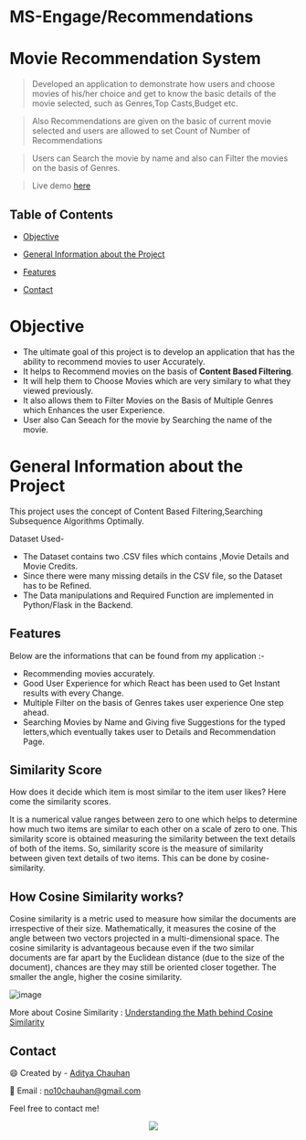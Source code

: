 # MS-Engage/Recommendations



# Movie Recommendation System

>Developed an application to demonstrate how users and choose movies of his/her choice and get to know the basic details of the movie selected, such as Genres,Top Casts,Budget etc.

>Also Recommendations are given on the basic of current movie selected and users are allowed to set Count of Number of Recommendations

>Users can Search the movie by name and also can Filter the movies on the basis of Genres.

> Live demo [here](https://www.youtube.com/watch?v=0no3xiRB8uU&ab_channel=AdityaChauhan)

## Table of Contents
* [Objective](#objective)

* [General Information about the Project](#general-information-about-the-project)

* [Features](#features)


* [Contact](#contact)





# Objective

- The ultimate goal of this project is to develop an application that has the ability to recommend movies to user Accurately. 
- It helps to Recommend movies on the basis of **Content Based Filtering**. 
- It will help them to Choose Movies which are very similary to what they viewed previously. 
- It also allows them to Filter Movies on the Basis of Multiple Genres which Enhances the user Experience.
- User also Can Seeach for the movie by Searching the name of the movie.


# General Information about the Project

This project uses the concept of Content Based Filtering,Searching Subsequence Algorithms Optimally.

Dataset Used-

- The Dataset  contains two .CSV files which contains  ,Movie Details and Movie Credits.
- Since there were many missing details in the CSV file, so the Dataset has to be Refined.
- The Data manipulations and Required Function are implemented in Python/Flask in the Backend.

 




## Features

Below are the informations that can be found from my application :- 

- Recommending movies accurately.
- Good User Experience for which React has been used to Get Instant results with every Change.
- Multiple Filter on  the basis of Genres  takes user experience One step ahead.
- Searching Movies by Name and Giving five Suggestions for the typed letters,which eventually takes user to Details and Recommendation Page.




## Similarity Score 

   How does it decide which item is most similar to the item user likes? Here come the similarity scores.
   
   It is a numerical value ranges between zero to one which helps to determine how much two items are similar to each other on a scale of zero to one. This similarity score is obtained measuring the similarity between the text details of both of the items. So, similarity score is the measure of similarity between given text details of two items. This can be done by cosine-similarity.
   
## How Cosine Similarity works?
  Cosine similarity is a metric used to measure how similar the documents are irrespective of their size. Mathematically, it measures the cosine of the angle between two vectors projected in a multi-dimensional space. The cosine similarity is advantageous because even if the two similar documents are far apart by the Euclidean distance (due to the size of the document), chances are they may still be oriented closer together. The smaller the angle, higher the cosine similarity.
  
  ![image](https://user-images.githubusercontent.com/36665975/70401457-a7530680-1a55-11ea-9158-97d4e8515ca4.png)

  
More about Cosine Similarity : [Understanding the Math behind Cosine Similarity](https://www.machinelearningplus.com/nlp/cosine-similarity/)

## Contact

😄 Created by - [Aditya Chauhan](https://www.linkedin.com/in/aditya-c-24909b111/)

📧 Email : no10chauhan@gmail.com

Feel free to contact me!

<p align="center">
<img src ="https://user-images.githubusercontent.com/75883328/170819712-4aca091e-43e1-4aa4-a038-f7771cd93737.gif"/>
</p>

